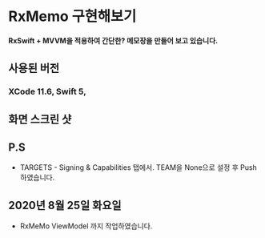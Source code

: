 RxMemo 구현해보기
=============
#### RxSwift + MVVM을 적용하여 간단한? 메모장을 만들어 보고 있습니다.
   
## 사용된 버전
### XCode 11.6, Swift 5,
   
## 화면 스크린 샷
   
<!-- ### 1. 최근 검색어가 있는 화면
<img src="images/001.PNG" width="375px" height="812px" title="첫번째 화면" alt="RubberDuck"></img> -->


<!-- ### 2. 로컬 히스토리의 최근 검색어 표시   
<img src="images/002.PNG" width="375px" height="812px" title="두번째 화면" alt="RubberDuck"></img>   -->


<!-- ### 3. 검색 결과 화면
<img src="images/003.PNG" width="375px" height="812px" title="첫번째 화면" alt="RubberDuck"></img>     -->


<!-- ### 4. 앱 상세 화면 
<img src="images/004.PNG" width="375px" height="812px" title="첫번째 화면" alt="RubberDuck"></img> -->


## P.S
* TARGETS - Signing & Capabilities 탭에서. TEAM을 None으로 설정 후 Push 하였습니다.

## 2020년 8월 25일 화요일
* RxMeMo ViewModel 까지 작업하였습니다.

